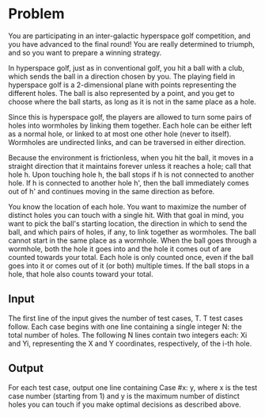 # Problem

You are participating in an inter-galactic hyperspace golf competition, and you have advanced to the final round! You are really determined to triumph, and so you want to prepare a winning strategy.

In hyperspace golf, just as in conventional golf, you hit a ball with a club, which sends the ball in a direction chosen by you. The playing field in hyperspace golf is a 2-dimensional plane with points representing the different holes. The ball is also represented by a point, and you get to choose where the ball starts, as long as it is not in the same place as a hole.

Since this is hyperspace golf, the players are allowed to turn some pairs of holes into wormholes by linking them together. Each hole can be either left as a normal hole, or linked to at most one other hole (never to itself). Wormholes are undirected links, and can be traversed in either direction.

Because the environment is frictionless, when you hit the ball, it moves in a straight direction that it maintains forever unless it reaches a hole; call that hole h. Upon touching hole h, the ball stops if h is not connected to another hole. If h is connected to another hole h', then the ball immediately comes out of h' and continues moving in the same direction as before.

You know the location of each hole. You want to maximize the number of distinct holes you can touch with a single hit. With that goal in mind, you want to pick the ball's starting location, the direction in which to send the ball, and which pairs of holes, if any, to link together as wormholes. The ball cannot start in the same place as a wormhole. When the ball goes through a wormhole, both the hole it goes into and the hole it comes out of are counted towards your total. Each hole is only counted once, even if the ball goes into it or comes out of it (or both) multiple times. If the ball stops in a hole, that hole also counts toward your total.

## Input

The first line of the input gives the number of test cases, T. T test cases follow. Each case begins with one line containing a single integer N: the total number of holes. The following N lines contain two integers each: Xi and Yi, representing the X and Y coordinates, respectively, of the i-th hole.

## Output

For each test case, output one line containing Case #x: y, where x is the test case number (starting from 1) and y is the maximum number of distinct holes you can touch if you make optimal decisions as described above.
